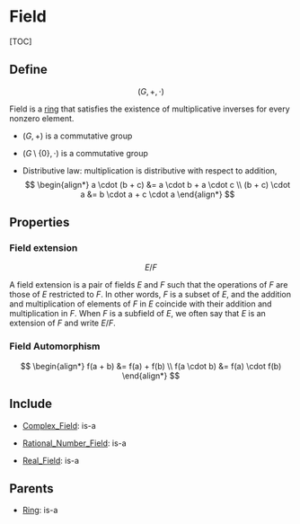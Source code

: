 # Field

[TOC]

## Define

$$
(G, +, \cdot)
$$

Field is a [ring](./Ring.md) that satisfies the existence of multiplicative inverses for every nonzero element.

- $(G, +)$ is a commutative group

- $(G \setminus\{0\}, \cdot)$ is a commutative group

- Distributive law: multiplication is distributive with respect to addition,
  $$
  \begin{align*}
    a \cdot (b + c) &= a \cdot b + a \cdot c  \\
    (b + c) \cdot a &= b \cdot a + c \cdot a
  \end{align*}
  $$

## Properties

### Field extension

$$
E/F
$$

A field extension is a pair of fields $E$ and $F$ such that the operations of $F$ are those of $E$ restricted to $F$. In other words, $F$ is a subset of $E$, and the addition and multiplication of elements of $F$ in $E$ coincide with their addition and multiplication in $F$. When $F$ is a subfield of $E$, we often say that $E$ is an extension of $F$ and write $E/F$.

### Field Automorphism

$$
\begin{align*}
f(a + b) &= f(a) + f(b) \\
f(a \cdot b) &= f(a) \cdot f(b)
\end{align*}
$$



## Include

- [Complex_Field](./Complex_Field.md): is-a

- [Rational_Number_Field](./Rational_Number_Field.md): is-a

- [Real_Field](./Real_Field.md): is-a

## Parents

- [Ring](./Ring.md): is-a

